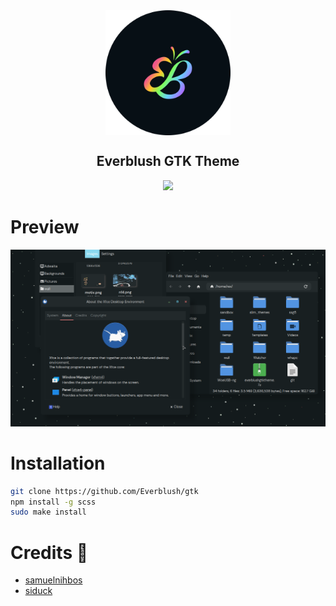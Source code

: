 <div align="center">
<img align="center" src="https://github.com/Everblush/assets/blob/main/logo.png" style="height: 200px; width: 200px;" alt="logo"> 
</div> 

<h2 align="center"> Everblush GTK Theme</h2>


<p align="center"> 
<img src="https://img.shields.io/static/v1?label=license&message=MIT&color=8ccf7e&labelColor=22292b&style=for-the-badge">
</p>

# Preview
<p align="center"> 
  <img src="https://raw.githubusercontent.com/Everblush/assets/main/gtk/screenshot.png">
</p> 

# Installation 
```sh 
git clone https://github.com/Everblush/gtk
npm install -g scss 
sudo make install 
```

# Credits 💝 
- [samuelnihbos](https://github.com/samuelnihbos)
- [siduck](https://github.com/siduck)

